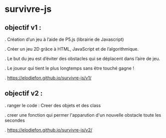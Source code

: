 # survivre-js

## objectif v1 :

. Création d’un jeu à l’aide de P5.js (librairie de Javascript)

. Créer un jeu 2D grâce à HTML, JavaScript et de l’algorithmique.

. Le but du jeu est d’éviter des obstacles qui se déplacent dans l’aire de jeu. 

. Le joueur qui tient le plus longtemps sans être touché gagne ! 

. https://elodiefon.github.io/survivre-js/v1/

## objectif v2 :
 
. ranger le code : Creer des objets et des class

. creer une fonction qui permer l'apparution d'un nouvelle obstacle toute les secondes

. https://elodiefon.github.io/survivre-js/v2/

